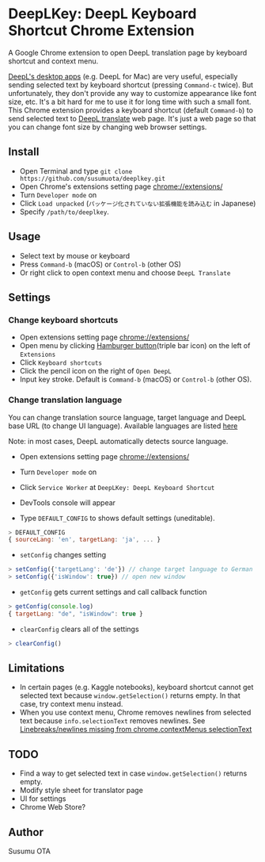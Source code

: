 # DeepLKey: DeepL Keyboard Shortcut Chrome Extension

A Google Chrome extension to open DeepL translation page by keyboard shortcut and context menu.

[DeepL's desktop apps](https://www.deepl.com/app) (e.g. DeepL for Mac) are very useful, especially sending selected text by keyboard shortcut (pressing `Command-c` twice). But unfortunately, they don't provide any way to customize appearance like font size, etc. It's a bit hard for me to use it for long time with such a small font. This Chrome extension provides a keyboard shortcut (default `Command-b`) to send selected text to [DeepL translate](https://www.deepl.com/translator) web page. It's just a web page so that you can change font size by changing web browser settings.

## Install

- Open Terminal and type `git clone https://github.com/susumuota/deeplkey.git`
- Open Chrome's extensions setting page [chrome://extensions/](chrome://extensions/)
- Turn `Developer mode` on
- Click `Load unpacked` (`パッケージ化されていない拡張機能を読み込む` in Japanese)
- Specify `/path/to/deeplkey`.

## Usage

- Select text by mouse or keyboard
- Press `Command-b` (macOS) or `Control-b` (other OS)
- Or right click to open context menu and choose `DeepL Translate`

## Settings

### Change keyboard shortcuts

- Open extensions setting page [chrome://extensions/](chrome://extensions/)
- Open menu by clicking [Hamburger button](https://en.wikipedia.org/wiki/Hamburger_button)(triple bar icon) on the left of `Extensions`
- Click `Keyboard shortcuts`
- Click the pencil icon on the right of `Open DeepL`
- Input key stroke. Default is `Command-b` (macOS) or `Control-b` (other OS).

### Change translation language

You can change translation source language, target language and DeepL base URL (to change UI language). Available languages are listed [here](https://www.deepl.com/docs-api/translating-text/)

Note: in most cases, DeepL automatically detects source language.

- Open extensions setting page [chrome://extensions/](chrome://extensions/)
- Turn `Developer mode` on
- Click `Service Worker` at `DeepLKey: DeepL Keyboard Shortcut`
- DevTools console will appear

- Type `DEFAULT_CONFIG` to shows default settings (uneditable).

```javascript
> DEFAULT_CONFIG
{ sourceLang: 'en', targetLang: 'ja', ... }
```

- `setConfig` changes setting

```javascript
> setConfig({'targetLang': 'de'}) // change target language to German
> setConfig({'isWindow': true}) // open new window
```

- `getConfig` gets current settings and call callback function

```javascript
> getConfig(console.log)
{ targetLang: "de", "isWindow": true }
```

- `clearConfig` clears all of the settings

```javascript
> clearConfig()
```

## Limitations

- In certain pages (e.g. Kaggle notebooks), keyboard shortcut cannot get selected text because `window.getSelection()` returns empty. In that case, try context menu instead.
- When you use context menu, Chrome removes newlines from selected text because `info.selectionText` removes newlines. See [Linebreaks/newlines missing from chrome.contextMenus selectionText](https://bugs.chromium.org/p/chromium/issues/detail?id=116429)

## TODO

- Find a way to get selected text in case `window.getSelection()` returns empty.
- Modify style sheet for translator page
- UI for settings
- Chrome Web Store?

## Author

Susumu OTA

